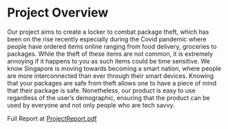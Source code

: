 # Project Overview
Our project aims to create a locker to combat package theft, which has been on the rise recently especially during the Covid pandemic where people have ordered items online ranging from food delivery, groceries to packages. While the theft of these items are not common, it is extremely annoying if it happens to you as such items could be time sensitive. We know Singapore is moving towards becoming a smart nation, where people are more interconnected than ever through their smart devices. Knowing that your packages are safe from theft allows one to have a piece of mind that their package is safe. Nonetheless, our product is easy to use regardless of the user’s demographic, ensuring that the product can be used by everyone and not only people who are tech savvy.

Full Report at [ProjectReport.pdf](https://github.com/DariusSG/ConnectedSystemDesignProject/files/13801993/ProjectReport.pdf)

